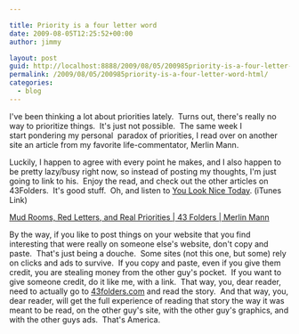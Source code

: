 ```yaml
---

title: Priority is a four letter word
date: 2009-08-05T12:25:52+00:00
author: jimmy

layout: post
guid: http://localhost:8888/2009/08/05/200985priority-is-a-four-letter-word-html/
permalink: /2009/08/05/200985priority-is-a-four-letter-word-html/
categories:
  - blog
---
```


  I've been thinking a lot about priorities lately.  Turns out, there's really no way to prioritize things.  It's just not possible.  The same week I start pondering my personal  paradox of priorities, I read over on another site an article from my favorite life-commentator, Merlin Mann.</p> 
  
  <p>
    Luckily, I happen to agree with every point he makes, and I also happen to be pretty lazy/busy right now, so instead of posting my thoughts, I'm just going to link to his.  Enjoy the read, and check out the other articles on 43Folders.  It's good stuff.  Oh, and listen to <a href="http://itunes.apple.com/WebObjects/MZStore.woa/wa/viewPodcast?id=277928864">You Look Nice Today</a>. (iTunes Link)
  </p>
  
  <p>
    <a href="http://www.43folders.com/2009/04/28/priorities">Mud Rooms, Red Letters, and Real Priorities | 43 Folders | Merlin Mann</a>
  </p>
  
  <p>
    By the way, if you like to post things on your website that you find interesting that were really on someone else's website, don't copy and paste.  That's just being a douche.  Some sites (not this one, but some) rely on clicks and ads to survive.  If you copy and paste, even if you give them credit, you are stealing money from the other guy's pocket.  If you want to give someone credit, do it like me, with a link.  That way, you, dear reader, need to actually go to <a href="http://www.43folders.com">43folders.com</a> and read the story.  And that way, you, dear reader, will get the full experience of reading that story the way it was meant to be read, on the other guy's site, with the other guy's graphics, and with the other guys ads.  That's America.